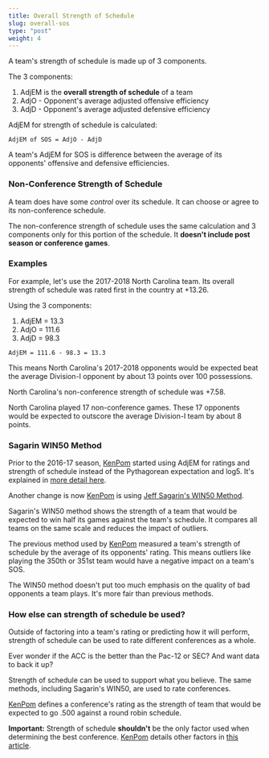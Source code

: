 ```yaml
---
title: Overall Strength of Schedule
slug: overall-sos
type: "post"
weight: 4
---
```


A team's strength of schedule is made up of 3 components.

The 3 components:

1. AdjEM is the **overall strength of schedule** of a team
2. AdjO - Opponent's average adjusted offensive efficiency
3. AdjD - Opponent's average adjusted defensive efficiency

AdjEM for strength of schedule is calculated:

`AdjEM of SOS = AdjO - AdjD`

A team's AdjEM for SOS is difference between the average of its opponents' offensive and defensive efficiencies.

### Non-Conference Strength of Schedule

A team does have some _control_ over its schedule. It can choose or agree to its non-conference schedule.

The non-conference strength of schedule uses the same calculation and 3 components only for this portion of the schedule. It **doesn't include post season or conference games**.

### Examples

For example, let's use the 2017-2018 North Carolina team. Its overall strength of schedule was rated first in the country at +13.26.

Using the 3 components:

1. AdjEM = 13.3
2. AdjO = 111.6
3. AdjD = 98.3

`AdjEM = 111.6 - 98.3 = 13.3`

This means North Carolina's 2017-2018 opponents would be expected beat the average Division-I opponent by about 13 points over 100 possessions.

North Carolina's non-conference strength of schedule was +7.58.

North Carolina played 17 non-conference games. These 17 opponents would be expected to outscore the average Division-I team by about 8 points.

### Sagarin WIN50 Method

Prior to the 2016-17 season, [KenPom](http://kenpom.com/) started using AdjEM for ratings and strength of schedule instead of the Pythagorean expectation and log5. It's explained in [more detail here](http://kenpom.com/blog/ratings-methodology-update/).

Another change is now [KenPom](http://kenpom.com/) is using [Jeff Sagarin's WIN50 Method](http://sagarin.com/sports/cbsend.htm).

Sagarin's WIN50 method shows the strength of a team that would be expected to win half its games against the team's schedule. It compares all teams on the same scale and reduces the impact of outliers.

The previous method used by [KenPom](http://kenpom.com/) measured a team's strength of schedule by the average of its opponents' rating. This means outliers like playing the 350th or 351st team would have a negative impact on a team's SOS.

The WIN50 method doesn't put too much emphasis on the quality of bad opponents a team plays. It's more fair than previous methods.

### How else can strength of schedule be used?

Outside of factoring into a team's rating or predicting how it will perform, strength of schedule can be used to rate different conferences as a whole.

Ever wonder if the ACC is the better than the Pac-12 or SEC? And want data to back it up?

Strength of schedule can be used to support what you believe. The same methods, including Sagarin's WIN50, are used to rate conferences.

[KenPom](http://kenpom.com/) defines a conference's rating as the strength of team that would be expected to go .500 against a round robin schedule.

**Important:** Strength of schedule **shouldn't** be the only factor used when determining the best conference. [KenPom](http://kenpom.com/) details other factors in [this article](http://kenpom.com/blog/determining-the-best-conference/).

